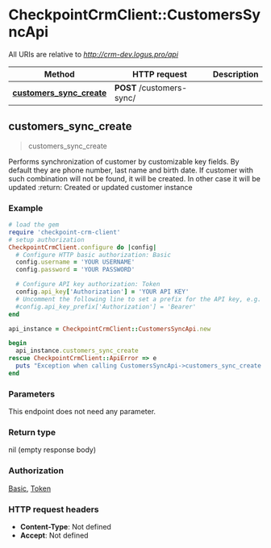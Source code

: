 # CheckpointCrmClient::CustomersSyncApi

All URIs are relative to *http://crm-dev.logus.pro/api*

Method | HTTP request | Description
------------- | ------------- | -------------
[**customers_sync_create**](CustomersSyncApi.md#customers_sync_create) | **POST** /customers-sync/ | 



## customers_sync_create

> customers_sync_create



Performs synchronization of customer by customizable key fields. By default they are phone number, last name and birth date. If customer with such combination will not be found, it will be created. In other case it will be updated :return: Created or updated customer instance

### Example

```ruby
# load the gem
require 'checkpoint-crm-client'
# setup authorization
CheckpointCrmClient.configure do |config|
  # Configure HTTP basic authorization: Basic
  config.username = 'YOUR USERNAME'
  config.password = 'YOUR PASSWORD'

  # Configure API key authorization: Token
  config.api_key['Authorization'] = 'YOUR API KEY'
  # Uncomment the following line to set a prefix for the API key, e.g. 'Bearer' (defaults to nil)
  #config.api_key_prefix['Authorization'] = 'Bearer'
end

api_instance = CheckpointCrmClient::CustomersSyncApi.new

begin
  api_instance.customers_sync_create
rescue CheckpointCrmClient::ApiError => e
  puts "Exception when calling CustomersSyncApi->customers_sync_create: #{e}"
end
```

### Parameters

This endpoint does not need any parameter.

### Return type

nil (empty response body)

### Authorization

[Basic](../README.md#Basic), [Token](../README.md#Token)

### HTTP request headers

- **Content-Type**: Not defined
- **Accept**: Not defined

